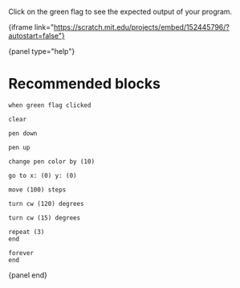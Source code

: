 Click on the green flag to see the expected output of your program.

{iframe link="https://scratch.mit.edu/projects/embed/152445796/?autostart=false"}

{panel type="help"}

# Recommended blocks

```scratch:split:random
when green flag clicked
```

```scratch:split:random
clear

pen down

pen up

change pen color by (10)
```

```scratch:split:random
go to x: (0) y: (0)

move (100) steps

turn cw (120) degrees

turn cw (15) degrees
```

```scratch:split:random
repeat (3)
end

forever
end
```

{panel end}
